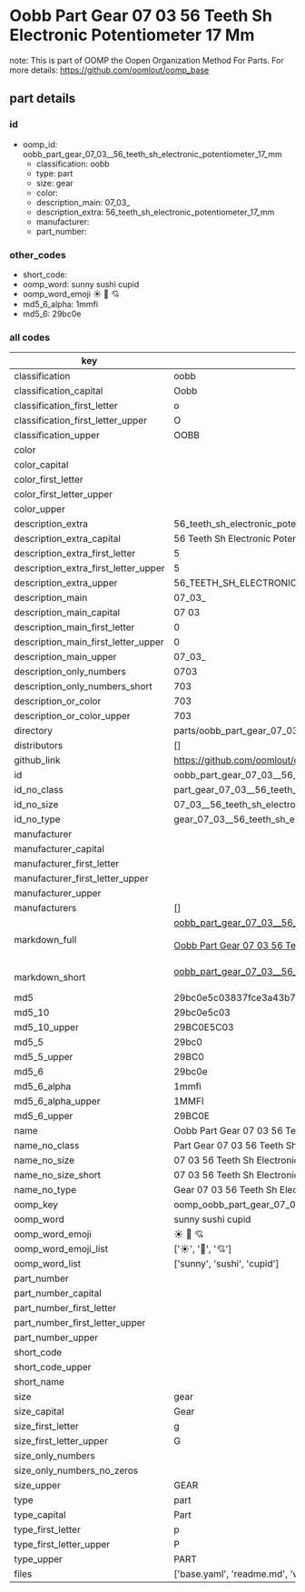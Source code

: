 # Oobb Part Gear 07 03  56 Teeth Sh Electronic Potentiometer 17 Mm  

note: This is part of OOMP the Oopen Organization Method For Parts. For more details: https://github.com/oomlout/oomp_base

##  part details





### id
* oomp_id: oobb_part_gear_07_03__56_teeth_sh_electronic_potentiometer_17_mm
  * classification: oobb
  * type: part
  * size: gear
  * color: 
  * description_main: 07_03_
  * description_extra: 56_teeth_sh_electronic_potentiometer_17_mm
  * manufacturer: 
  * part_number: 

### other_codes
* short_code: 
* oomp_word: sunny sushi cupid
* oomp_word_emoji :sunny: :sushi: :cupid:
* md5_6_alpha: 1mmfi
* md5_6: 29bc0e

### all codes 
| key | value |  
| --- | --- |  
| classification | oobb |  
| classification_capital | Oobb |  
| classification_first_letter | o |  
| classification_first_letter_upper | O |  
| classification_upper | OOBB |  
| color |  |  
| color_capital |  |  
| color_first_letter |  |  
| color_first_letter_upper |  |  
| color_upper |  |  
| description_extra | 56_teeth_sh_electronic_potentiometer_17_mm |  
| description_extra_capital | 56 Teeth Sh Electronic Potentiometer 17 mm |  
| description_extra_first_letter | 5 |  
| description_extra_first_letter_upper | 5 |  
| description_extra_upper | 56_TEETH_SH_ELECTRONIC_POTENTIOMETER_17_MM |  
| description_main | 07_03_ |  
| description_main_capital | 07 03  |  
| description_main_first_letter | 0 |  
| description_main_first_letter_upper | 0 |  
| description_main_upper | 07_03_ |  
| description_only_numbers | 0703 |  
| description_only_numbers_short | 703 |  
| description_or_color | 703 |  
| description_or_color_upper | 703 |  
| directory | parts/oobb_part_gear_07_03__56_teeth_sh_electronic_potentiometer_17_mm |  
| distributors | [] |  
| github_link | https://github.com/oomlout/oomlout_oomp_part_src/tree/main/parts/oobb_part_gear_07_03__56_teeth_sh_electronic_potentiometer_17_mm/working |  
| id | oobb_part_gear_07_03__56_teeth_sh_electronic_potentiometer_17_mm |  
| id_no_class | part_gear_07_03__56_teeth_sh_electronic_potentiometer_17_mm |  
| id_no_size | 07_03__56_teeth_sh_electronic_potentiometer_17_mm |  
| id_no_type | gear_07_03__56_teeth_sh_electronic_potentiometer_17_mm |  
| manufacturer |  |  
| manufacturer_capital |  |  
| manufacturer_first_letter |  |  
| manufacturer_first_letter_upper |  |  
| manufacturer_upper |  |  
| manufacturers | [] |  
| markdown_full | [oobb_part_gear_07_03__56_teeth_sh_electronic_potentiometer_17_mm](https://github.com/oomlout/oomlout_oomp_part_src/tree/main/parts/oobb_part_gear_07_03__56_teeth_sh_electronic_potentiometer_17_mm/working)<br>[](https://github.com/oomlout/oomlout_oomp_part_src/tree/main/parts/oobb_part_gear_07_03__56_teeth_sh_electronic_potentiometer_17_mm/working)<br>[Oobb Part Gear 07 03  56 Teeth Sh Electronic Potentiometer 17 Mm](https://github.com/oomlout/oomlout_oomp_part_src/tree/main/parts/oobb_part_gear_07_03__56_teeth_sh_electronic_potentiometer_17_mm/working)<br><br> |  
| markdown_short | [oobb_part_gear_07_03__56_teeth_sh_electronic_potentiometer_17_mm](https://github.com/oomlout/oomlout_oomp_part_src/tree/main/parts/oobb_part_gear_07_03__56_teeth_sh_electronic_potentiometer_17_mm/working)<br><br> |  
| md5 | 29bc0e5c03837fce3a43b71648d98a42 |  
| md5_10 | 29bc0e5c03 |  
| md5_10_upper | 29BC0E5C03 |  
| md5_5 | 29bc0 |  
| md5_5_upper | 29BC0 |  
| md5_6 | 29bc0e |  
| md5_6_alpha | 1mmfi |  
| md5_6_alpha_upper | 1MMFI |  
| md5_6_upper | 29BC0E |  
| name | Oobb Part Gear 07 03  56 Teeth Sh Electronic Potentiometer 17 Mm |  
| name_no_class | Part Gear 07 03  56 Teeth Sh Electronic Potentiometer 17 Mm |  
| name_no_size | 07 03  56 Teeth Sh Electronic Potentiometer 17 Mm |  
| name_no_size_short | 07 03  56 Teeth Sh Electronic Potentiometer 17 Mm |  
| name_no_type | Gear 07 03  56 Teeth Sh Electronic Potentiometer 17 Mm |  
| oomp_key | oomp_oobb_part_gear_07_03__56_teeth_sh_electronic_potentiometer_17_mm |  
| oomp_word | sunny sushi cupid |  
| oomp_word_emoji | :sunny: :sushi: :cupid: |  
| oomp_word_emoji_list | [':sunny:', ':sushi:', ':cupid:'] |  
| oomp_word_list | ['sunny', 'sushi', 'cupid'] |  
| part_number |  |  
| part_number_capital |  |  
| part_number_first_letter |  |  
| part_number_first_letter_upper |  |  
| part_number_upper |  |  
| short_code |  |  
| short_code_upper |  |  
| short_name |  |  
| size | gear |  
| size_capital | Gear |  
| size_first_letter | g |  
| size_first_letter_upper | G |  
| size_only_numbers |  |  
| size_only_numbers_no_zeros |  |  
| size_upper | GEAR |  
| type | part |  
| type_capital | Part |  
| type_first_letter | p |  
| type_first_letter_upper | P |  
| type_upper | PART |  
| files | ['base.yaml', 'readme.md', 'working.json', 'working.yaml'] |  
